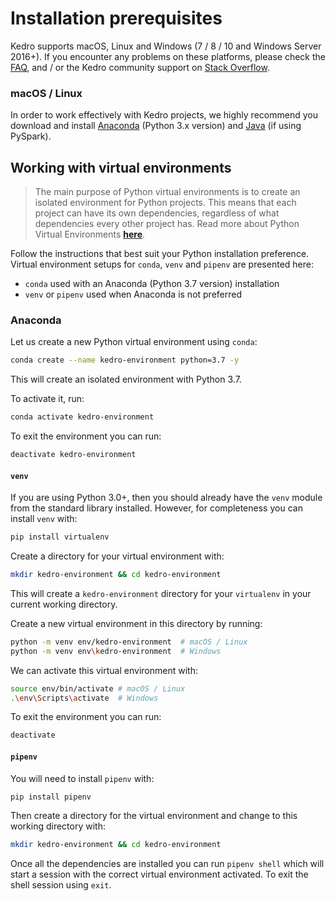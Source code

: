 # Installation prerequisites

Kedro supports macOS, Linux and Windows (7 / 8 / 10 and Windows Server 2016+). If you encounter any problems on these platforms, please check the [FAQ](../06_resources/01_faq.md), and / or the Kedro community support on [Stack Overflow](https://stackoverflow.com/questions/tagged/kedro).

### macOS / Linux

In order to work effectively with Kedro projects, we highly recommend you download and install [Anaconda](https://www.anaconda.com/download/#macos) (Python 3.x version) and [Java](https://www.oracle.com/technetwork/java/javase/downloads/index.html) (if using PySpark).

## Working with virtual environments

> The main purpose of Python virtual environments is to create an isolated environment for Python projects. This means that each project can have its own dependencies, regardless of what dependencies every other project has. Read more about Python Virtual Environments [**here**](https://realpython.com/python-virtual-environments-a-primer/).

Follow the instructions that best suit your Python installation preference. Virtual environment setups for `conda`, `venv` and `pipenv` are presented here:
 - `conda` used with an Anaconda (Python 3.7 version) installation
 - `venv` or `pipenv` used when Anaconda is not preferred

### Anaconda

Let us create a new Python virtual environment using `conda`:

```bash
conda create --name kedro-environment python=3.7 -y
```

This will create an isolated environment with Python 3.7.

To activate it, run:

```bash
conda activate kedro-environment
```

To exit the environment you can run:

```bash
deactivate kedro-environment
```

#### `venv`

If you are using Python 3.0+, then you should already have the `venv` module from the standard library installed. However, for completeness you can install `venv` with:

```bash
pip install virtualenv
```

Create a directory for your virtual environment with:

```bash
mkdir kedro-environment && cd kedro-environment
```

This will create a `kedro-environment` directory for your `virtualenv` in your current working directory.

Create a new virtual environment in this directory by running:

```bash
python -m venv env/kedro-environment  # macOS / Linux
python -m venv env\kedro-environment  # Windows
```

We can activate this virtual environment with:

```bash
source env/bin/activate # macOS / Linux
.\env\Scripts\activate  # Windows
```

To exit the environment you can run:

```bash
deactivate
```

#### `pipenv`

You will need to install `pipenv` with:

```bash
pip install pipenv
```

Then create a directory for the virtual environment and change to this working directory with:

```bash
mkdir kedro-environment && cd kedro-environment
```

Once all the dependencies are installed you can run `pipenv shell` which will start a session with the correct virtual environment activated. To exit the shell session using `exit`.
